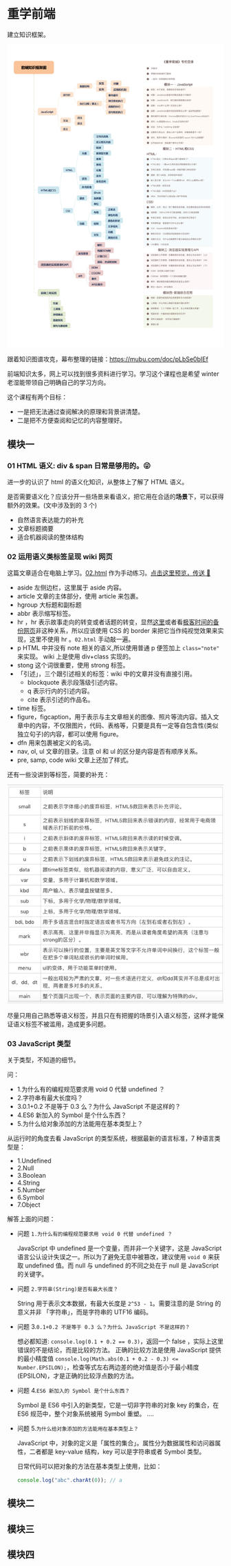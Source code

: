 # 重学前端

建立知识框架。

<img src="https://raw.githubusercontent.com/AlvinMi/2019-Pic/master/20190119095329.png"/>

跟着知识图谱攻克，幕布整理的链接：https://mubu.com/doc/pLbSe0bIEf

前端知识太多，网上可以找到很多资料进行学习。学习这个课程也是希望 winter 老湿能带领自己明确自己的学习方向。

这个课程有两个目标：

- 一是把无法通过查阅解决的原理和背景讲清楚。
- 二是把不方便查阅和记忆的内容整理好。

## 模块一

### 01 HTML 语义: div & span 日常是够用的。😜

进一步的认识了 html 的语义化知识，从整体上了解了 HTML 语义。

是否需要语义化？应该分开一些场景来看语义，把它用在合适的**场景**下，可以获得额外的效果。(文中涉及到的 3 个)

- 自然语言表达能力的补充
- 文章标题摘要
- 适合机器阅读的整体结构

### 02 运用语义类标签呈现 wiki 网页

这篇文章适合在电脑上学习。[02.html](https://github.com/AlvinMi/2019-Daily/blob/master/Jan/极客时间-重学前端/02.html) 作为手动练习。[点击这里预览，传送 🚪](http://htmlpreview.github.io/?https://github.com/AlvinMi/2019-Daily/blob/master/Jan/%E6%9E%81%E5%AE%A2%E6%97%B6%E9%97%B4-%E9%87%8D%E5%AD%A6%E5%89%8D%E7%AB%AF/02.html)

- aside 左侧边栏，这里属于 aside 内容。
- article 文章的主体部分，使用 article 来包裹。
- hgroup 大标题和副标题
- abbr 表示缩写标签。
- hr ，hr 表示故事走向的转变或者话题的转变，显然[这里](https://en.wikipedia.org/wiki/World_Wide_Web)或者看[极客时间的备份网页](http://static001.geekbang.org/static/time/quote/World_Wide_Web-Wikipedia.html)非这种关系，所以应该使用 CSS 的 border 来把它当作纯视觉效果来实现，这里不使用 hr 。`02.html` 手动敲一遍。
- p HTML 中并没有 note 相关的语义,所以使用普通 p 便签加上 `class="note"` 来实现。 wiki 上是使用 div+class 实现的。
- stong 这个词很重要，使用 strong 标签。
- 「引述」，三个跟引述相关的标签：wiki 中的文章并没有直接引用。
  - blockquote 表示段落级引述内容。
  - q 表示行内的引述内容。
  - cite 表示引述的作品名。
- time 标签。
- figure，figcaption，用于表示与主文章相关的图像、照片等流内容。插入文章中的内容，不仅限图片，代码、表格等，只要是具有一定等自包含性(类似独立句子)的内容，都可以使用 figure。
- dfn 用来包裹被定义的名词。
- nav, ol, ul 文章的目录。注意 ol 和 ul 的区分是内容是否有顺序关系。
- pre, samp, code wiki 文章上还加了样式。

还有一些没讲到等标签，简要的补充：

<img src="https://raw.githubusercontent.com/AlvinMi/2019-Pic/master/20190124232037.png"/>

尽量只用自己熟悉等语义标签，并且只在有把握的场景引入语义标签，这样才能保证语义标签不被滥用，造成更多问题。

### 03 JavaScript 类型

关于类型，不知道的细节。

问：

- 1.为什么有的编程规范要求用 void 0 代替 undefined ？
- 2.字符串有最大长度吗？
- 3.0.1+0.2 不是等于 0.3 么？为什么 JavaScript 不是这样的？
- 4.ES6 新加入的 Symbol 是个什么东西？
- 5.为什么给对象添加的方法能用在基本类型上？

从运行时的角度去看 JavaScript 的类型系统，根据最新的语言标准，7 种语言类型是：

- 1.Undefined
- 2.Null
- 3.Boolean
- 4.String
- 5.Number
- 6.Symbol
- 7.Object

解答上面的问题：

- 问题 `1.为什么有的编程规范要求用 void 0 代替 undefined ？`

  JavaScript 中 undefined 是一个变量，而并非一个关键字，这是 JavaScript 语言公认设计失误之一。所以为了避免无意中被篡改，建议使用 `void 0` 来获取 undefined 值。而 null 与 undefined 的不同之处在于 null 是 JavaScript 的关键字。

- 问题 `2.字符串(String)是否有最大长度？`

  String 用于表示文本数据，有最大长度是 `2^53 - 1`。需要注意的是 String 的意义并非 「字符串」，而是字符串的 UTF16 编码。

- 问题 3.`0.1+0.2 不是等于 0.3 么？为什么 JavaScript 不是这样的？`

  想必都知道: `console.log(0.1 + 0.2 == 0.3)`，返回一个 false ，实际上这里错误的不是结论，而是比较的方法。
  正确的比较方法是使用 JavaScript 提供的最小精度值 `console.log(Math.abs(0.1 + 0.2 - 0.3) <= Number.EPSILON);`，检查等式左右两边差的绝对值是否小于最小精度(EPSILON)，才是正确的比较浮点数的方法。

- 问题 4.`ES6 新加入的 Symbol 是个什么东西？`

  Symbol 是 ES6 中引入的新类型，它是一切非字符串的对象 key 的集合，在 ES6 规范中，整个对象系统被用 Symbol 重塑。
  ....

- 问题 5.`为什么给对象添加的方法能用在基本类型上？`

  JavaScript 中，对象的定义是「属性的集合」。属性分为数据属性和访问器属性，二者都是 key-value 结构，key 可以是字符串或者 Symbol 类型。

  日常代码可以把对象的方法在基本类型上使用，比如：

  ```js
  console.log("abc".charAt(0)); // a
  ```
  

<!-- todo  -->

## 模块二

## 模块三

## 模块四
